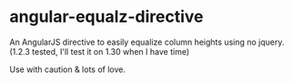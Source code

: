 # angular-equalz-directive
An AngularJS directive to easily equalize column heights using no jquery.(1.2.3 tested, I'll test it on 1.30 when I have time)

Use with caution & lots of love.
